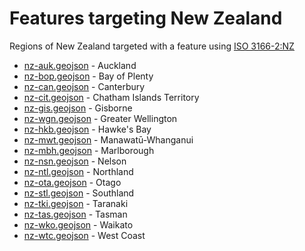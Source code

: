 # Features targeting New Zealand

Regions of New Zealand targeted with a feature using [ISO 3166-2:NZ](https://en.wikipedia.org/wiki/ISO_3166-2:NZ)

- [nz-auk.geojson](https://location-conflation.com/?locationSet=%7B%22include%22%3A%5B%22nz-auk.geojson%22%5D%7D&referrer=nsi) - Auckland
- [nz-bop.geojson](https://location-conflation.com/?locationSet=%7B%22include%22%3A%5B%22nz-bop.geojson%22%5D%7D&referrer=nsi) - Bay of Plenty
- [nz-can.geojson](https://location-conflation.com/?locationSet=%7B%22include%22%3A%5B%22nz-can.geojson%22%5D%7D&referrer=nsi) - Canterbury
- [nz-cit.geojson](https://location-conflation.com/?locationSet=%7B%22include%22%3A%5B%22nz-cit.geojson%22%5D%7D&referrer=nsi) - Chatham Islands Territory
- [nz-gis.geojson](https://location-conflation.com/?locationSet=%7B%22include%22%3A%5B%22nz-gis.geojson%22%5D%7D&referrer=nsi) - Gisborne
- [nz-wgn.geojson](https://location-conflation.com/?locationSet=%7B%22include%22%3A%5B%22nz-wgn.geojson%22%5D%7D&referrer=nsi) - Greater Wellington
- [nz-hkb.geojson](https://location-conflation.com/?locationSet=%7B%22include%22%3A%5B%22nz-hkb.geojson%22%5D%7D&referrer=nsi) - Hawke's Bay
- [nz-mwt.geojson](https://location-conflation.com/?locationSet=%7B%22include%22%3A%5B%22nz-mwt.geojson%22%5D%7D&referrer=nsi) - Manawatū-Whanganui
- [nz-mbh.geojson](https://location-conflation.com/?locationSet=%7B%22include%22%3A%5B%22nz-mbh.geojson%22%5D%7D&referrer=nsi) - Marlborough
- [nz-nsn.geojson](https://location-conflation.com/?locationSet=%7B%22include%22%3A%5B%22nz-nsn.geojson%22%5D%7D&referrer=nsi) - Nelson
- [nz-ntl.geojson](https://location-conflation.com/?locationSet=%7B%22include%22%3A%5B%22nz-ntl.geojson%22%5D%7D&referrer=nsi) - Northland
- [nz-ota.geojson](https://location-conflation.com/?locationSet=%7B%22include%22%3A%5B%22nz-ota.geojson%22%5D%7D&referrer=nsi) - Otago
- [nz-stl.geojson](https://location-conflation.com/?locationSet=%7B%22include%22%3A%5B%22nz-stl.geojson%22%5D%7D&referrer=nsi) - Southland
- [nz-tki.geojson](https://location-conflation.com/?locationSet=%7B%22include%22%3A%5B%22nz-tki.geojson%22%5D%7D&referrer=nsi) - Taranaki
- [nz-tas.geojson](https://location-conflation.com/?locationSet=%7B%22include%22%3A%5B%22nz-tas.geojson%22%5D%7D&referrer=nsi) - Tasman
- [nz-wko.geojson](https://location-conflation.com/?locationSet=%7B%22include%22%3A%5B%22nz-wko.geojson%22%5D%7D&referrer=nsi) - Waikato
- [nz-wtc.geojson](https://location-conflation.com/?locationSet=%7B%22include%22%3A%5B%22nz-wtc.geojson%22%5D%7D&referrer=nsi) - West Coast

